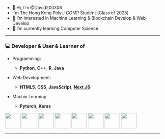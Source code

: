 - 👋 Hi, I’m @David200308
- I'm The Hong Kong PolyU COMP Student (Class of 2025)
- 👀 I’m interested in Machine Learning & Blockchain Develop & Web Develop
- 🌱 I’m currently learning Computer Science

---

### 💻 Developer & User & Learner of
- Programming: 
  - **Python**, **C++**, **R**, **Java**

- Web Development: 
  - **HTML5**, **CSS**, **JavaScript**, [**Next.JS**](https://nextjs.org/)

- Machin Learning:
  - **Pytorch**, **Keras**

<code><a href="https://www.java.com/" target="_blank"><img height="50" src="https://www.vectorlogo.zone/logos/java/java-horizontal.svg"></a></code>
<code><a href="https://www.python.org/" target="_blank"><img height="50" src="https://www.vectorlogo.zone/logos/python/python-ar21.svg"></a></code>
<code><a href="https://isocpp.org/" target="_blank"><img height="50" src="http://www.cplusplus.org/assets/images/b57c66566dd5286a036435b570d1740f.png"></a></code>
<code><a href="https://www.r-project.org/" target="_blank"><img height="50" src="https://www.vectorlogo.zone/logos/r-project/r-project-icon.svg"></a></code>
<code><a href="https://html.spec.whatwg.org/multipage/" target="_blank"><img height="50" src="https://www.vectorlogo.zone/logos/w3_html5/w3_html5-ar21.svg"></a></code> <code><a href="https://www.w3.org/Style/CSS/Overview.en.html" target="_blank"><img height="50" src="https://www.vectorlogo.zone/logos/w3_css/w3_css-ar21.svg"></a></code> 
<code><a href="https://www.javascript.com/" target="_blank"><img height="50" src="https://www.vectorlogo.zone/logos/javascript/javascript-ar21.svg"></a></code>
<code><a href="https://nextjs.org/" target="_blank"><img height="50" src="https://static-00.iconduck.com/assets.00/next-js-icon-512x512-zuauazrk.png"><i class="cib-next-js"></i></a></code>
 
---


<!---
David200308/David200308 is a ✨ special ✨ repository because its `README.md` (this file) appears on your GitHub profile.
You can click the Preview link to take a look at your changes.
--->
